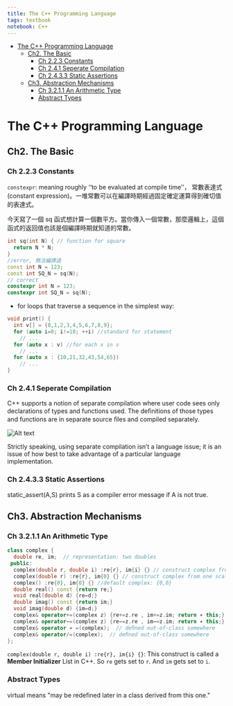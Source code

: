 ```yaml
---
title: The C++ Programming Language
tags: textbook
notebook: C++
---
```


<!-- TOC -->

- [The C++ Programming Language](#the-c-programming-language)
  - [Ch2. The Basic](#ch2-the-basic)
    - [Ch 2.2.3 Constants](#ch-223-constants)
    - [Ch 2.4.1 Seperate Compilation](#ch-241-seperate-compilation)
    - [Ch 2.4.3.3  Static Assertions](#ch-2433-static-assertions)
  - [Ch3. Abstraction Mechanisms](#ch3-abstraction-mechanisms)
    - [Ch 3.2.1.1 An Arithmetic Type](#ch-3211-an-arithmetic-type)
    - [Abstract Types](#abstract-types)

<!-- /TOC -->

# The C++ Programming Language

## Ch2. The Basic
### Ch 2.2.3 Constants
`constexpr`: meaning roughly ‘‘to be evaluated at compile time’’，
常數表達式 (constant expression)。一堆常數可以在編譯時期經過固定確定運算得到確切值的表達式。

今天寫了一個 sq 函式想計算一個數平方。當你傳入一個常數，那麼邏輯上，這個函式的返回值也該是個編譯時期就知道的常數。
```cpp
int sq(int N) { // function for square
  return N * N;
}
//error, 無法編譯過
const int N = 123;
const int SQ_N = sq(N);
// correct
constexpr int N = 123;
constexpr int SQ_N = sq(N);
```
- for loops that traverse a sequence in the simplest way:
```cpp
void print() {
  int v[] = {0,1,2,3,4,5,6,7,8,9};
  for (auto i=0; i!=10; ++i) //standard for statement
    // ...
  for (auto x : v) //for each x in v
    // ...
  for (auto x : {10,21,32,43,54,65})
    // ...
}
```

### Ch 2.4.1 Seperate Compilation
C++ supports a notion of separate compilation where user code sees only declarations of types and functions used. The deﬁnitions of those types and functions are in separate source ﬁles and compiled separately.

![Alt text](class.png)

Strictly speaking, using separate compilation isn’t a language issue; it is an issue of how best to take advantage of a particular language implementation.

### Ch 2.4.3.3  Static Assertions
static_assert(A,S) prints S as a compiler error message if A is not true.

## Ch3. Abstraction Mechanisms
### Ch 3.2.1.1 An Arithmetic Type
```cpp
class complex {
  double re, im;  // representation: two doubles
 public:
  complex(double r, double i) :re{r}, im{i} {} // construct complex from two scalars
  complex(double r) :re{r}, im{0} {} // construct complex from one scalar
  complex() :re{0}, im{0} {} //default complex: {0,0}
  double real() const {return re;}
  void real(double d) {re=d;}
  double imag() const {return im;}
  void imag(double d) {im=d;}
  complex& operator+=(complex z) {re+=z.re , im+=z.im; return ∗ this;} //add to re and im and return the result
  complex& operator−=(complex z) {re−=z.re , im−=z.im; return ∗ this;}
  complex& operator ∗ =(complex);  // deﬁned out-of-class somewhere
  complex& operator/=(complex);  // deﬁned out-of-class somewhere
};
```
`complex(double r, double i) :re{r}, im{i} {}`: This construct is called a **Member Initializer** List in C++.
So `re` gets set to `r`. And `im` gets set to `i`.


### Abstract Types
virtual means "may be redeﬁned  later  in  a  class  derived from  this  one."